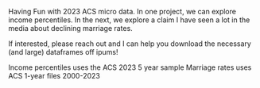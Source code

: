 Having Fun with 2023 ACS micro data. 
In one project, we can explore income percentiles.
In the next, we explore a claim I have seen a lot in the media about declining marriage rates.

If interested, please reach out and I can help you download the necessary (and large) dataframes off ipums! 


Income percentiles uses the ACS 2023 5 year sample
Marriage rates uses ACS 1-year files 2000-2023

